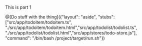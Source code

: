 This is part 1

@[Do stuff with the thing]({"layout": "aside", "stubs": ["src/app/todoitem/todoitem.ts", "./src/app/todoitem/todoitem.html","src/app/todolist/todolist.ts", "./src/app/todolist/todolist.html","src/app/stores/todo-store.js"], "command": "/bin/bash /project/target/run.sh"})

